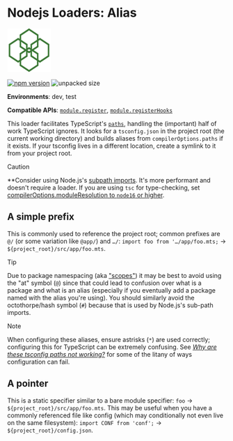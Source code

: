 # Nodejs Loaders: Alias

<img src="https://raw.githubusercontent.com/JakobJingleheimer/nodejs-loaders/refs/heads/main/logo.svg" height="100" width="100" alt="@node.js loaders logo" />

[![npm version](https://img.shields.io/npm/v/@nodejs-loaders/alias.svg)](https://www.npmjs.com/package/nodejs-loaders/alias)
![unpacked size](https://img.shields.io/npm/unpacked-size/@nodejs-loaders/alias)

**Environments**: dev, test

**Compatible APIs**: [`module.register`](https://nodejs.org/api/module.html#moduleregisterspecifier-parenturl-options), [`module.registerHooks`](https://nodejs.org/api/module.html#moduleregisterhooksoptions)

This loader facilitates TypeScript's [`paths`](https://www.typescriptlang.org/docs/handbook/modules/reference.html#paths), handling the (important) half of work TypeScript ignores. It looks for a `tsconfig.json` in the project root (the current working directory) and builds aliases from `compilerOptions.paths` if it exists. If your tsconfig lives in a different location, create a symlink to it from your project root.

> [!CAUTION]
> **Consider using Node.js's [subpath imports](https://nodejs.org/api/packages.html#subpath-imports). It's more performant and doesn't require a loader. If you are using `tsc` for type-checking, set [compilerOptions.moduleResolution to `node16` or higher](https://www.typescriptlang.org/docs/handbook/modules/reference.html#packagejson-imports-and-self-name-imports).

## A simple prefix

This is commonly used to reference the project root; common prefixes are `@/` (or some variation like `@app/`) and `…/`: `import foo from '…/app/foo.mts;` → `${project_root}/src/app/foo.mts`.

> [!TIP]
> Due to package namespacing (aka ["scopes"](https://docs.npmjs.com/about-scopes)) it may be best to avoid using the "at" symbol (`@`) since that could lead to confusion over what is a package and what is an alias (especially if you eventually add a package named with the alias you're using). You should similarly avoid the octothorpe/hash symbol (`#`) because that is used by Node.js's sub-path imports.

> [!NOTE]
> When configuring these aliases, ensure astrisks (`*`) are used correctly; configuring this for TypeScript can be extremely confusing. See [_Why are these tsconfig paths not working?_](https://stackoverflow.com/q/50679031) for some of the litany of ways configuration can fail.

## A pointer

This is a static specifier similar to a bare module specifier: `foo` → `${project_root}/src/app/foo.mts`. This may be useful when you have a commonly referenced file like config (which may conditionally not even live on the same filesystem): `import CONF from 'conf';` → `${project_root}/config.json`.
